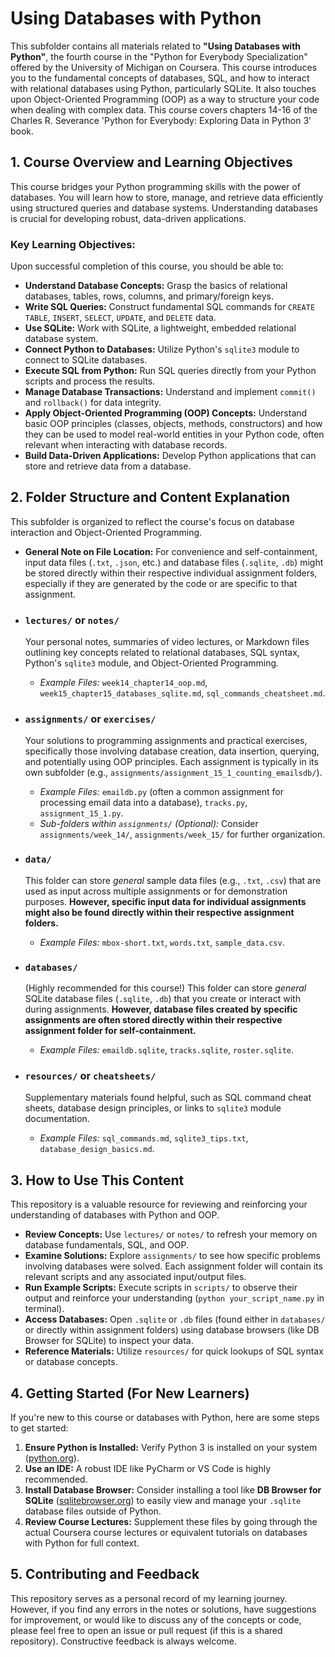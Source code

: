 # Using Databases with Python

This subfolder contains all materials related to **"Using Databases with Python"**, the fourth course in the "Python for Everybody Specialization" offered by the University of Michigan on Coursera. This course introduces you to the fundamental concepts of databases, SQL, and how to interact with relational databases using Python, particularly SQLite. It also touches upon Object-Oriented Programming (OOP) as a way to structure your code when dealing with complex data. This course covers chapters 14-16 of the Charles R. Severance 'Python for Everybody: Exploring Data in Python 3' book.

## 1. Course Overview and Learning Objectives

This course bridges your Python programming skills with the power of databases. You will learn how to store, manage, and retrieve data efficiently using structured queries and database systems. Understanding databases is crucial for developing robust, data-driven applications.

### Key Learning Objectives:

Upon successful completion of this course, you should be able to:

* **Understand Database Concepts:** Grasp the basics of relational databases, tables, rows, columns, and primary/foreign keys.
* **Write SQL Queries:** Construct fundamental SQL commands for `CREATE TABLE`, `INSERT`, `SELECT`, `UPDATE`, and `DELETE` data.
* **Use SQLite:** Work with SQLite, a lightweight, embedded relational database system.
* **Connect Python to Databases:** Utilize Python's `sqlite3` module to connect to SQLite databases.
* **Execute SQL from Python:** Run SQL queries directly from your Python scripts and process the results.
* **Manage Database Transactions:** Understand and implement `commit()` and `rollback()` for data integrity.
* **Apply Object-Oriented Programming (OOP) Concepts:** Understand basic OOP principles (classes, objects, methods, constructors) and how they can be used to model real-world entities in your Python code, often relevant when interacting with database records.
* **Build Data-Driven Applications:** Develop Python applications that can store and retrieve data from a database.

## 2. Folder Structure and Content Explanation

This subfolder is organized to reflect the course's focus on database interaction and Object-Oriented Programming.

* **General Note on File Location:** For convenience and self-containment, input data files (`.txt`, `.json`, etc.) and database files (`.sqlite`, `.db`) might be stored directly within their respective individual assignment folders, especially if they are generated by the code or are specific to that assignment.

* ### `lectures/` or `notes/`
    Your personal notes, summaries of video lectures, or Markdown files outlining key concepts related to relational databases, SQL syntax, Python's `sqlite3` module, and Object-Oriented Programming.
    * *Example Files:* `week14_chapter14_oop.md`, `week15_chapter15_databases_sqlite.md`, `sql_commands_cheatsheet.md`.

* ### `assignments/` or `exercises/`
    Your solutions to programming assignments and practical exercises, specifically those involving database creation, data insertion, querying, and potentially using OOP principles. Each assignment is typically in its own subfolder (e.g., `assignments/assignment_15_1_counting_emailsdb/`).
    * *Example Files:* `emaildb.py` (often a common assignment for processing email data into a database), `tracks.py`, `assignment_15_1.py`.
    * *Sub-folders within `assignments/` (Optional):* Consider `assignments/week_14/`, `assignments/week_15/` for further organization.

* ### `data/`
    This folder can store *general* sample data files (e.g., `.txt`, `.csv`) that are used as input across multiple assignments or for demonstration purposes. **However, specific input data for individual assignments might also be found directly within their respective assignment folders.**
    * *Example Files:* `mbox-short.txt`, `words.txt`, `sample_data.csv`.

* ### `databases/`
    (Highly recommended for this course!) This folder can store *general* SQLite database files (`.sqlite`, `.db`) that you create or interact with during assignments. **However, database files created by specific assignments are often stored directly within their respective assignment folder for self-containment.**
    * *Example Files:* `emaildb.sqlite`, `tracks.sqlite`, `roster.sqlite`.

* ### `resources/` or `cheatsheets/`
    Supplementary materials found helpful, such as SQL command cheat sheets, database design principles, or links to `sqlite3` module documentation.
    * *Example Files:* `sql_commands.md`, `sqlite3_tips.txt`, `database_design_basics.md`.

## 3. How to Use This Content 

This repository is a valuable resource for reviewing and reinforcing your understanding of databases with Python and OOP.

* **Review Concepts:** Use `lectures/` or `notes/` to refresh your memory on database fundamentals, SQL, and OOP.
* **Examine Solutions:** Explore `assignments/` to see how specific problems involving databases were solved. Each assignment folder will contain its relevant scripts and any associated input/output files.
* **Run Example Scripts:** Execute scripts in `scripts/` to observe their output and reinforce your understanding (`python your_script_name.py` in terminal).
* **Access Databases:** Open `.sqlite` or `.db` files (found either in `databases/` or directly within assignment folders) using database browsers (like DB Browser for SQLite) to inspect your data.
* **Reference Materials:** Utilize `resources/` for quick lookups of SQL syntax or database concepts.

## 4. Getting Started (For New Learners)

If you're new to this course or databases with Python, here are some steps to get started:

1.  **Ensure Python is Installed:** Verify Python 3 is installed on your system ([python.org](https://www.python.org/)).
2.  **Use an IDE:** A robust IDE like PyCharm or VS Code is highly recommended.
3.  **Install Database Browser:** Consider installing a tool like **DB Browser for SQLite** ([sqlitebrowser.org](https://sqlitebrowser.org/)) to easily view and manage your `.sqlite` database files outside of Python.
4.  **Review Course Lectures:** Supplement these files by going through the actual Coursera course lectures or equivalent tutorials on databases with Python for full context.

## 5. Contributing and Feedback

This repository serves as a personal record of my learning journey. However, if you find any errors in the notes or solutions, have suggestions for improvement, or would like to discuss any of the concepts or code, please feel free to open an issue or pull request (if this is a shared repository). Constructive feedback is always welcome.
